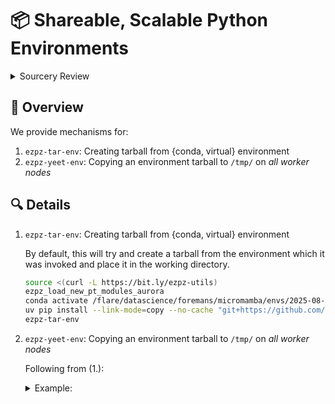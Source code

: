 # 📦 Shareable, Scalable Python Environments

<!--
- We can use the
  [ezpz/utils/`yeet_env.py`](https://github.com/saforem2/ezpz/blob/main/src/ezpz/utils/yeet_env.py)
  utility to distribute our tarball (containing the python environment) to
  `/tmp/` on all of our worker nodes.

  ```bash
  TARBALL=/flare/datascience/foremans/micromamba/envs/2025-07-pt28.tar.gz
  ezpz-yeet-env --src "${TARBALL}" --dst "/tmp/$(basename ${TARBALL})" --d
  conda deactivate
  conda activate "/tmp/$(basename ${TARBALL})"
  ```
-->
<details closed><summary>Sourcery Review</summary>

<!-- Generated by sourcery-ai[bot]: start review_guide -->

## Reviewer's Guide

This PR reorganizes the utils package, adds robust distributed tarball transfer scripts and CLI, and refactors the core launch/PBS routines for more flexible command construction, parameter validation, and enhanced logging/filtering.

#### Sequence diagram for distributed tarball transfer and extraction

```mermaid
sequenceDiagram
    participant User as actor
    participant YeetEnv
    participant YeetTarball
    participant ezpz
    User->>YeetEnv: Run ezpz-yeet-env CLI
    YeetEnv->>ezpz: setup_torch()
    YeetEnv->>ezpz.pbs: get_pbs_launch_cmd(ngpu_per_host=1)
    YeetEnv->>ezpz.launch: launch(cmd_to_launch=python3 -m ezpz.utils.yeet_tarball ...)
    ezpz.launch->>YeetTarball: python3 -m ezpz.utils.yeet_tarball --src ... --dst ... --d
    YeetTarball->>ezpz: get_rank(), get_world_size()
    YeetTarball->>YeetTarball: Transfer(src, dst, decompress, chunk_size, flags)
    YeetTarball->>ezpz.dist: broadcast(data, root=0)
    YeetTarball->>OS: Write file, decompress tarball
```

#### Class diagram for new distributed tarball transfer utilities

```mermaid
classDiagram
    class YeetTarball {
        +parse_args() argparse.Namespace
        +bcast_chunk(A, chunk_size)
        +Transfer(src, dst, decompress, chunk_size, flags)
        +main()
    }
    class YeetEnv {
        +main()
    }
    YeetEnv --> YeetTarball : uses
    YeetTarball ..> ezpz : depends on
    YeetEnv ..> ezpz : depends on
    YeetEnv ..> ezpz.pbs : uses
    YeetEnv ..> ezpz.launch : uses
```

#### Class diagram for refactored launch and PBS routines

```mermaid
classDiagram
    class Launch {
        +launch(launch_cmd, cmd_to_launch, filters, include_python)
        +build_launch_cmd(hostfile)
        +get_aurora_filters(additional_filters)
        +run_command(command, filters)
    }
    class PBS {
        +get_pbs_launch_cmd(ngpus, ngpu_per_host, nhosts, hostfile)
        +build_launch_cmd(hostfile)
        +get_pbs_env()
    }
    Launch ..> PBS : uses
    Launch ..> ezpz : uses
    PBS ..> ezpz : uses
```

#### Class diagram for improved torch distributed setup

```mermaid
classDiagram
    class Dist {
        +setup_torch_DDP(rank, world_size, timeout, backend)
    }
    Dist ..> torch.distributed : uses
```

### File-Level Changes

| Change | Details | Files |
| ------ | ------- | ----- |
| Add distributed tarball transfer utilities and CLI entry | <ul><li>Introduce yeet_tarball.py with chunked broadcast and extraction logic</li><li>Add yeet_env.py as a CLI entrypoint for launching distributed transfers</li><li>Register ezpz-yeet-env in pyproject.toml</li><li>Restructure utils package by renaming utils.py to utils/__init__.py</li></ul> | `src/ezpz/utils/yeet_tarball.py`<br/>`src/ezpz/utils/yeet_env.py`<br/>`pyproject.toml`<br/>`src/ezpz/utils/__init__.py` |
| Refactor PBS launch command computation with robust parameters and logging | <ul><li>Compute ngpus, nhosts, and ngpu_per_host with validation assertions and fallbacks</li><li>Unify hostfile fallback resolution</li><li>Add info/warning logs about GPU usage and mismatches</li><li>Update build_launch_cmd to accept a hostfile argument and delegate to get_pbs_launch_cmd</li></ul> | `src/ezpz/pbs.py` |
| Enhance launch command construction, filtering, and logging | <ul><li>Introduce EZPZ_LOG_LEVEL and adapt filtering logic in get_aurora_filters</li><li>Log number of filters in run_command</li><li>Extend filtering to include Sunspot and conditional debug behavior</li><li>Update launch() signature to accept launch_cmd and include_python flag</li><li>Dynamically prepend Python executable only when necessary</li></ul> | `src/ezpz/launch.py` |
| Protect torch Distributed initialization | <ul><li>Import torch.distributed and guard init_process_group with is_initialized() check</li></ul> | `src/ezpz/dist.py` |
| Update test script to new launch signature | <ul><li>Modify test.py to call launch(cmd_to_launch=...) instead of positional args</li></ul> | `src/ezpz/test.py` |

---

<details>
<summary>Tips and commands</summary>

#### Interacting with Sourcery

- **Trigger a new review:** Comment `@sourcery-ai review` on the pull request.
- **Continue discussions:** Reply directly to Sourcery's review comments.
- **Generate a GitHub issue from a review comment:** Ask Sourcery to create an
  issue from a review comment by replying to it. You can also reply to a
  review comment with `@sourcery-ai issue` to create an issue from it.
- **Generate a pull request title:** Write `@sourcery-ai` anywhere in the pull
  request title to generate a title at any time. You can also comment
  `@sourcery-ai title` on the pull request to (re-)generate the title at any time.
- **Generate a pull request summary:** Write `@sourcery-ai summary` anywhere in
  the pull request body to generate a PR summary at any time exactly where you
  want it. You can also comment `@sourcery-ai summary` on the pull request to
  (re-)generate the summary at any time.
- **Generate reviewer's guide:** Comment `@sourcery-ai guide` on the pull
  request to (re-)generate the reviewer's guide at any time.
- **Resolve all Sourcery comments:** Comment `@sourcery-ai resolve` on the
  pull request to resolve all Sourcery comments. Useful if you've already
  addressed all the comments and don't want to see them anymore.
- **Dismiss all Sourcery reviews:** Comment `@sourcery-ai dismiss` on the pull
  request to dismiss all existing Sourcery reviews. Especially useful if you
  want to start fresh with a new review - don't forget to comment
  `@sourcery-ai review` to trigger a new review!

#### Customizing Your Experience

Access your [dashboard](https://app.sourcery.ai) to:
- Enable or disable review features such as the Sourcery-generated pull request
  summary, the reviewer's guide, and others.
- Change the review language.
- Add, remove or edit custom review instructions.
- Adjust other review settings.

#### Getting Help

- [Contact our support team](mailto:support@sourcery.ai) for questions or feedback.
- Visit our [documentation](https://docs.sourcery.ai) for detailed guides and information.
- Keep in touch with the Sourcery team by following us on [X/Twitter](https://x.com/SourceryAI), [LinkedIn](https://www.linkedin.com/company/sourcery-ai/) or [GitHub](https://github.com/sourcery-ai).

</details>

<!-- Generated by sourcery-ai[bot]: end review_guide -->


</details>


## 👀 Overview

We provide mechanisms for:

1. `ezpz-tar-env`: Creating tarball from {conda, virtual} environment
2. `ezpz-yeet-env`: Copying an environment tarball to `/tmp/` on _all worker nodes_

## 🔍 Details

1. `ezpz-tar-env`: Creating tarball from {conda, virtual} environment

   By default, this will try and create a tarball from the environment which it
   was invoked and place it in the working directory.

   ```bash
   source <(curl -L https://bit.ly/ezpz-utils)
   ezpz_load_new_pt_modules_aurora
   conda activate /flare/datascience/foremans/micromamba/envs/2025-08-pt29
   uv pip install --link-mode=copy --no-cache "git+https://github.com/saforem2/ezpz"
   ezpz-tar-env
   ```

2. `ezpz-yeet-env`: Copying an environment tarball to `/tmp/` on _all worker nodes_

   Following from (1.):

   <details closed><summary>Example:</summary>

   ```bash
   #[🐍 aurora_nre_models_frameworks-2025.0.0](👻 Megatron-DeepSpeed-aurora_nre_models_frameworks-2025.0.0)
   #[/f/A/A/E/A/l/t/Megatron-DeepSpeed][🌱 saforem2/fix-formatting][📝✓] [⏱️ 39s]
   #[08/27/25 @ 07:05:40][x4310c3s2b0n0]
   ; ezpz-yeet-env --src /flare/datascience/foremans/micromamba/envs/2025-07-pt28.tar.gz
   [W827 07:06:16.417068005 OperatorEntry.cpp:155] Warning: Warning only once for all operators,  other operators may also be overridden.
     Overriding a previously registered kernel for the same operator and the same dispatch key
     operator: aten::_cummax_helper(Tensor self, Tensor(a!) values, Tensor(b!) indices, int dim) -> ()
       registered at /build/pytorch/build/aten/src/ATen/RegisterSchema.cpp:6
     dispatch key: XPU
     previous kernel: registered at /build/pytorch/build/aten/src/ATen/RegisterCPU.cpp:30476
          new kernel: registered at /build/intel-pytorch-extension/build/Release/csrc/gpu/csrc/aten/generated/ATen/RegisterXPU.cpp:2971 (function operator())
   AttributeError: 'MessageFactory' object has no attribute 'GetPrototype'
   AttributeError: 'MessageFactory' object has no attribute 'GetPrototype'
   AttributeError: 'MessageFactory' object has no attribute 'GetPrototype'
   AttributeError: 'MessageFactory' object has no attribute 'GetPrototype'
   AttributeError: 'MessageFactory' object has no attribute 'GetPrototype'
   [2025-08-27 07:06:31,305112][I][ezpz/__init__:266:<module>] Setting logging level to 'INFO' on 'RANK == 0'
   [2025-08-27 07:06:31,307431][I][ezpz/__init__:267:<module>] Setting logging level to 'CRITICAL' on all others 'RANK != 0'
   [2025-08-27 07:06:31,370862][I][ezpz/pbs:228:get_pbs_launch_cmd] ⚠️ Using [2/24] GPUs [2 hosts] x [1 GPU/host]
   [2025-08-27 07:06:31,371583][W][utils/_logger:68:warning] [🚧 WARNING] Using only [2/24] available GPUs!!


   [2025-08-27 07:06:31,372710][I][ezpz/launch:356:launch] ----[🍋 ezpz.launch][started][2025-08-27-070631]----
   [2025-08-27 07:06:35,996997][I][ezpz/launch:361:launch] Job ID: 7423085
   [2025-08-27 07:06:35,997889][I][ezpz/launch:362:launch] nodelist: ['x4310c3s2b0n0', 'x4310c3s3b0n0']
   [2025-08-27 07:06:35,998288][I][ezpz/launch:363:launch] hostfile: /var/spool/pbs/aux/7423085.aurora-pbs-0001.hostmgmt.cm.aurora.alcf.anl.gov
   [2025-08-27 07:06:35,998882][I][ezpz/launch:332:build_executable] Building command to execute by piecing together:
   [2025-08-27 07:06:35,999235][I][ezpz/launch:333:build_executable] (1.) launch_cmd: mpiexec --verbose --envall --np=2 --ppn=1 --hostfile=/var/spool/pbs/aux/7423085.aurora-pbs-0001.hostmgmt.cm.aurora.alcf.anl.gov --no-vni --cpu-bind=verbose,list:2-4:10-12:18-20:26-28:34-36:42-44:54-56:62-64:70-72:78-80:86-88:94-96
   [2025-08-27 07:06:35,999996][I][ezpz/launch:334:build_executable] (2.) cmd_to_launch: /lus/flare/projects/AuroraGPT/AuroraGPT-v1/Experiments/AuroraGPT-2B/large-batch-training/tok50M-n512/Megatron-DeepSpeed/venvs/aurora/Megatron-DeepSpeed-aurora_nre_models_frameworks-2025.0.0/bin/python3 -m ezpz.utils.yeet_tarball --src /flare/datascience/foremans/micromamba/envs/2025-07-pt28.tar.gz
   [2025-08-27 07:06:36,000942][I][ezpz/launch:441:launch] Took: 4.63 seconds to build command.
   [2025-08-27 07:06:36,001306][I][ezpz/launch:444:launch] Executing:
   mpiexec
     --verbose
     --envall
     --np=2
     --ppn=1
     --hostfile=/var/spool/pbs/aux/7423085.aurora-pbs-0001.hostmgmt.cm.aurora.alcf.anl.gov
     --no-vni
     --cpu-bind=verbose,list:2-4:10-12:18-20:26-28:34-36:42-44:54-56:62-64:70-72:78-80:86-88:94-96
     /lus/flare/projects/AuroraGPT/AuroraGPT-v1/Experiments/AuroraGPT-2B/large-batch-training/tok50M-n512/Megatron-DeepSpeed/venvs/aurora/Megatron-DeepSpeed-aurora_nre_models_frameworks-2025.0.0/bin/python3
     -m
     ezpz.utils.yeet_tarball
     --src
     /flare/datascience/foremans/micromamba/envs/2025-07-pt28.tar.gz
   [2025-08-27 07:06:36,002863][I][ezpz/launch:176:get_aurora_filters] Filtering for Aurora-specific messages. To view list of filters, run with EZPZ_LOG_LEVEL=DEBUG
   [2025-08-27 07:06:36,003361][I][ezpz/launch:460:launch] Execution started @ 2025-08-27-070636...
   [2025-08-27 07:06:36,003769][I][ezpz/launch:463:launch] ----[🍋 ezpz.launch][stop][2025-08-27-070636]----
   [2025-08-27 07:06:36,004212][I][ezpz/launch:99:run_command] Caught 20 filters
   [2025-08-27 07:06:36,004568][I][ezpz/launch:100:run_command] Running command:
    mpiexec --verbose --envall --np=2 --ppn=1 --hostfile=/var/spool/pbs/aux/7423085.aurora-pbs-0001.hostmgmt.cm.aurora.alcf.anl.gov --no-vni --cpu-bind=verbose,list:2-4:10-12:18-20:26-28:34-36:42-44:54-56:62-64:70-72:78-80:86-88:94-96 /lus/flare/projects/AuroraGPT/AuroraGPT-v1/Experiments/AuroraGPT-2B/large-batch-training/tok50M-n512/Megatron-DeepSpeed/venvs/aurora/Megatron-DeepSpeed-aurora_nre_models_frameworks-2025.0.0/bin/python3 -m ezpz.utils.yeet_tarball --src /flare/datascience/foremans/micromamba/envs/2025-07-pt28.tar.gz
   Disabling local launch: multi-node application
   Connected to tcp://x4310c3s2b0n0.hsn.cm.aurora.alcf.anl.gov:7919
   Launching application 698d8ba4-c450-462a-9ca4-a8417c34c397
   cpubind:list x4310c3s2b0n0 pid 59558 rank 0 0: mask 0x1c
   cpubind:list x4310c3s3b0n0 pid 155510 rank 1 0: mask 0x1c
   [2025-08-27 07:06:57,894515][I][ezpz/__init__:266:<module>] Setting logging level to 'INFO' on 'RANK == 0'
   [2025-08-27 07:06:57,897149][I][ezpz/__init__:267:<module>] Setting logging level to 'CRITICAL' on all others 'RANK != 0'
   [2025-08-27 07:06:57,947956][I][ezpz/dist:1171:setup_torch_distributed] Using fw='ddp' with torch_{device,backend}= {xpu, ccl}
   [2025-08-27 07:06:57,949111][I][ezpz/dist:1035:setup_torch_DDP] Caught MASTER_PORT=49717 from environment!
   [2025-08-27 07:06:57,949810][I][ezpz/dist:1051:setup_torch_DDP] Using torch.distributed.init_process_group with
   - master_addr='x4310c3s2b0n0.hsn.cm.aurora.alcf.anl.gov'
   - master_port='49717'
   - world_size=2
   - rank=0
   - local_rank=0
   - timeout=datetime.timedelta(seconds=3600)
   - backend='ccl'
   [2025-08-27 07:06:57,950782][I][ezpz/dist:768:init_process_group] Calling torch.distributed.init_process_group_with: rank=0 world_size=2 backend=ccl
   [2025-08-27 07:08:29,612139][I][ezpz/pbs:228:get_pbs_launch_cmd] ✅ Using [24/24] GPUs [2 hosts] x [12 GPU/host]
   2025:08:27-07:08:29:(59558) |CCL_WARN| value of CCL_LOG_LEVEL changed to be error (default:warn)
   [2025-08-27 07:08:29,844993][I][ezpz/dist:1389:setup_torch] Using device='xpu' with backend='ccl' + 'ccl' for distributed training.
   [2025-08-27 07:08:29,845655][I][ezpz/dist:1434:setup_torch] ['x4310c3s2b0n0'][0/1]
   [2025-08-27 07:08:29,844938][I][ezpz/dist:1434:setup_torch] ['x4310c3s3b0n0'][1/1]
   [2025-08-27 07:08:29,850193][I][utils/yeet_tarball:180:main] Copying /lus/flare/projects/datascience/foremans/micromamba/envs/2025-07-pt28.tar.gz to /tmp/2025-07-pt28.tar.gz
   [2025-08-27 07:08:29,850810][I][utils/yeet_tarball:87:transfer] Transfer started at 2025-08-27-070829
   [2025-08-27 07:08:33,558579][I][utils/yeet_tarball:94:transfer]

   [2025-08-27 07:08:33,559439][I][utils/yeet_tarball:95:transfer] ==================
   [2025-08-27 07:08:33,559851][I][utils/yeet_tarball:96:transfer] Rank-0 loading library /lus/flare/projects/datascience/foremans/micromamba/envs/2025-07-pt28.tar.gz took 3.7073152649682015 seconds
   [2025-08-27 07:08:33,560291][I][utils/yeet_tarball:58:bcast_chunk] size of data 4373880261
     0%|          | 0/33 [00:00<?, ?it/s]
     3%|3         | 1/33 [00:00<00:07,  4.07it/s]
     6%|6         | 2/33 [00:00<00:07,  4.08it/s]
     9%|9         | 3/33 [00:00<00:07,  4.11it/s]
    12%|#2        | 4/33 [00:00<00:07,  4.13it/s]
    15%|#5        | 5/33 [00:01<00:06,  4.16it/s]
    18%|#8        | 6/33 [00:01<00:06,  4.17it/s]
    21%|##1       | 7/33 [00:01<00:06,  4.19it/s]
    24%|##4       | 8/33 [00:01<00:05,  4.19it/s]
    27%|##7       | 9/33 [00:02<00:05,  4.21it/s]
    30%|###       | 10/33 [00:02<00:05,  4.22it/s]
    33%|###3      | 11/33 [00:02<00:05,  4.23it/s]
    36%|###6      | 12/33 [00:02<00:04,  4.23it/s]
    39%|###9      | 13/33 [00:03<00:04,  4.24it/s]
    42%|####2     | 14/33 [00:03<00:04,  4.26it/s]
    45%|####5     | 15/33 [00:03<00:04,  4.28it/s]
    48%|####8     | 16/33 [00:03<00:03,  4.29it/s]
    52%|#####1    | 17/33 [00:04<00:03,  4.31it/s]
    55%|#####4    | 18/33 [00:04<00:03,  4.32it/s]
    58%|#####7    | 19/33 [00:04<00:03,  4.33it/s]
    61%|######    | 20/33 [00:04<00:03,  4.33it/s]
    64%|######3   | 21/33 [00:04<00:02,  4.34it/s]
    67%|######6   | 22/33 [00:05<00:02,  4.34it/s]
    70%|######9   | 23/33 [00:05<00:02,  4.34it/s]
    73%|#######2  | 24/33 [00:05<00:02,  4.30it/s]
    76%|#######5  | 25/33 [00:05<00:01,  4.28it/s]
    79%|#######8  | 26/33 [00:06<00:01,  4.28it/s]
    82%|########1 | 27/33 [00:06<00:01,  4.29it/s]
    85%|########4 | 28/33 [00:06<00:01,  4.29it/s]
    88%|########7 | 29/33 [00:06<00:00,  4.30it/s]
    91%|######### | 30/33 [00:07<00:00,  4.30it/s]
    94%|#########3| 31/33 [00:07<00:00,  4.31it/s]
    97%|#########6| 32/33 [00:07<00:00,  4.32it/s]
   100%|##########| 33/33 [00:07<00:00,  4.95it/s]
   100%|##########| 33/33 [00:07<00:00,  4.32it/s]

   [2025-08-27 07:08:44,307307][I][utils/yeet_tarball:105:transfer] Broadcast took 8.710064542014152 seconds
   [2025-08-27 07:08:44,307939][I][utils/yeet_tarball:106:transfer] Writing to the disk /tmp/2025-07-pt28.tar.gz took 2.037590510910377
   [2025-08-27 07:09:53,840779][I][utils/yeet_tarball:115:transfer] untar took 69.53 seconds
   [2025-08-27 07:09:53,841559][I][utils/yeet_tarball:116:transfer] Total time: 83.99032527511008 seconds
   [2025-08-27 07:09:53,841947][I][utils/yeet_tarball:117:transfer] ==================

   Application 698d8ba4 resources: utime=163s stime=48s maxrss=11959864KB inblock=8917718 oublock=16 minflt=622483 majflt=4481 nvcsw=966457 nivcsw=773
   [2025-08-27 07:09:59,205952][I][ezpz/launch:467:launch] Execution finished with 0.
   [2025-08-27 07:09:59,206883][I][ezpz/launch:468:launch] Executing finished in 203.20 seconds.
   [2025-08-27 07:09:59,207470][I][ezpz/launch:469:launch] Took 203.21 seconds to run. Exiting.
   took: 0h:03m:48s
   ```

   </details>
